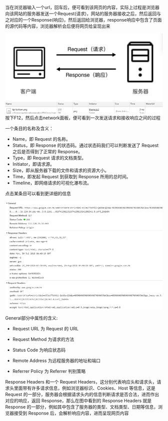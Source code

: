 当在浏览器输入一个url，回车后，便可看到该网页的内容，实际上过程是浏览器向该网站的服务器发送一个Request\(请求\)，网站的服务器接收之后，然后返回与之对应的一个Response\(响应\)，然后返回给浏览器，response响应中包含了页面的源代码等内容，浏览器解析会后便将网页给呈现出来

![](/assets/2.1.4-1.png)![](/assets/2.1.4-2.png)按下F12，然后点击network面板，便可看到一次发送请求和接收响应之间的过程

一个条目的名称及含义：

* Name，即 Request 的名称。
* Status，即 Response 的状态码。通过状态码我们可以判断发送了 Request 之后是否得到了正常的 Response。
* Type，即 Request 请求的文档类型。
* Initiator，即请求源。
* Size，即从服务器下载的文件和请求的资源大小。
* Time，即发起 Request 到获取到 Response 所用的总时间。
* Timeline，即网络请求的可视化瀑布流。

点击某条目可以看到更详细的信息

![](/assets/2.1.4-3.png)

General部分中属性的含义:

* Request URL 为 Request 的 URL

* Request Method 为请求的方法

* Status Code 为响应状态码

* Remote Address 为远程服务器的地址和端口

* Referrer Policy 为 Referrer 判别策略

Response Headers 和一个 Request Headers，这分别代表响应头和请求头，请求头里面带有许多请求信息，例如浏览器标识、Cookies、Host 等信息，这是 Request 的一部分，服务器会根据请求头内的信息判断请求是否合法，进而作出对应的响应，返回 Response，那么在图中看到的 Response Headers 就是 Response 的一部分，例如其中包含了服务器的类型、文档类型、日期等信息，浏览器接受到 Response 后，会解析响应内容，进而呈现网页内容



